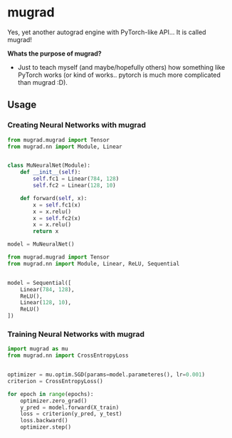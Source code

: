# mugrad
Yes, yet another autograd engine with PyTorch-like API... It is called mugrad!

**Whats the purpose of mugrad?**
* Just to teach myself (and maybe/hopefully others) how something like PyTorch works (or kind of works.. pytorch is much more complicated than mugrad :D).


## Usage

### Creating Neural Networks with mugrad

```python
from mugrad.mugrad import Tensor
from mugrad.nn import Module, Linear


class MuNeuralNet(Module):
    def __init__(self):
        self.fc1 = Linear(784, 128)
        self.fc2 = Linear(128, 10)

    def forward(self, x):
        x = self.fc1(x)
        x = x.relu() 
        x = self.fc2(x)
        x = x.relu()
        return x

model = MuNeuralNet()
```


```python
from mugrad.mugrad import Tensor
from mugrad.nn import Module, Linear, ReLU, Sequential


model = Sequential([
    Linear(784, 128),
    ReLU(),
    Linear(128, 10),
    ReLU()
])
```


### Training Neural Networks with mugrad

```python
import mugrad as mu
from mugrad.nn import CrossEntropyLoss


optimizer = mu.optim.SGD(params=model.parameteres(), lr=0.001)
criterion = CrossEntropyLoss()

for epoch in range(epochs):
    optimizer.zero_grad()
    y_pred = model.forward(X_train)
    loss = criterion(y_pred, y_test)
    loss.backward()
    optimizer.step()
```
